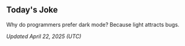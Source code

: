 ## Today's Joke
Why do programmers prefer dark mode? Because light attracts bugs.

*Updated April 22, 2025 (UTC)*
